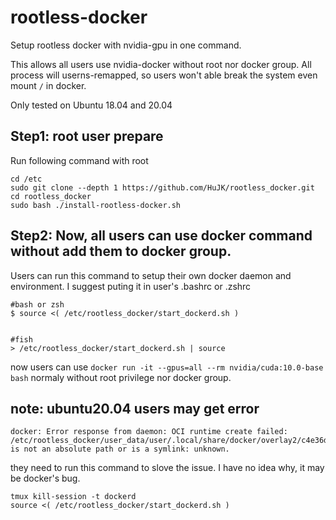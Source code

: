 # rootless-docker
Setup rootless docker with nvidia-gpu in one command.

This allows all users use nvidia-docker without root nor docker group. All process will userns-remapped, so users won't able break the system even mount ```/``` in docker.

Only tested on Ubuntu 18.04 and 20.04

Step1: root user prepare
----
Run following command with root
```
cd /etc
sudo git clone --depth 1 https://github.com/HuJK/rootless_docker.git
cd rootless_docker
sudo bash ./install-rootless-docker.sh
``` 

Step2: Now, all users can use docker command without add them to docker group.
----
Users can run this command to setup their own docker daemon and environment. I suggest puting it in user's .bashrc or .zshrc
```
#bash or zsh
$ source <( /etc/rootless_docker/start_dockerd.sh )


#fish
> /etc/rootless_docker/start_dockerd.sh | source
```

now users can use 
```docker run -it --gpus=all --rm nvidia/cuda:10.0-base bash``` 
normaly without root privilege nor docker group.

note: ubuntu20.04 users may get error
----

```
docker: Error response from daemon: OCI runtime create failed: /etc/rootless_docker/user_data/user/.local/share/docker/overlay2/c4e36d1dd8273cdb5818d21b62d9248ffc02521aa1e6f13e2df11492aef113a4/merged is not an absolute path or is a symlink: unknown.
```
they need to run this command to slove the issue. I have no idea why, it may be docker's bug.
```
tmux kill-session -t dockerd
source <( /etc/rootless_docker/start_dockerd.sh )
```
